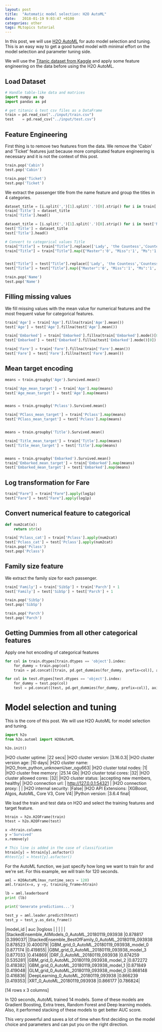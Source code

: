 ```yaml
---
layout: post
title:  "Automatic model selection: H2O AutoML"
date:   2018-01-19 9:03:47 +0100
categories: other
tags: MLtopics tutorial
---
```

In this post, we will use [H2O AutoML](http://docs.h2o.ai/h2o/latest-stable/h2o-docs/automl.html) for auto model selection and tuning. This is an easy way to get a good tuned model with minimal effort on the model selection and parameter tuning side.

We will use the [Titanic dataset from Kaggle](https://www.kaggle.com/c/titanic) and apply some feature engineering on the data before using the H2O AutoML.

## Load Dataset

```python
# Handle table-like data and matrices
import numpy as np
import pandas as pd

# get titanic & test csv files as a DataFrame
train = pd.read_csv("../input/train.csv")
test    = pd.read_csv("../input/test.csv")
```

## Feature Engineering

First thing is to remove two features from the data. We remove the 'Cabin' and 'Ticket' features just because more complicated feature engineering is necessary and it is not the context of this post.

```python
train.pop('Cabin')
test.pop('Cabin')

train.pop('Ticket')
test.pop('Ticket')
```

We extract the passenger title from the name feature and group the titles in 4 categories.

```python
dataset_title = [i.split(',')[1].split('.')[0].strip() for i in train['Name']]
train['Title'] = dataset_title
train['Title'].head()

dataset_title = [i.split(',')[1].split('.')[0].strip() for i in test['Name']]
test['Title'] = dataset_title
test['Title'].head()

# Convert to categorical values Title
train["Title"] = train["Title"].replace(['Lady', 'the Countess','Countess','Capt', 'Col','Don', 'Dr', 'Major', 'Rev', 'Sir', 'Jonkheer', 'Dona'], 'Rare')
train["Title"] = train["Title"].map({"Master":'0', "Miss":'1', "Ms":'1', "Mme":'1', "Mlle":'1', "Mrs":'1', "Mr":'2', "Rare":'3'})


test["Title"] = test["Title"].replace(['Lady', 'the Countess','Countess','Capt', 'Col','Don', 'Dr', 'Major', 'Rev', 'Sir', 'Jonkheer', 'Dona'], 'Rare')
test["Title"] = test["Title"].map({"Master":'0', "Miss":'1', "Ms":'1', "Mme":'1', "Mlle":'1', "Mrs":'1', "Mr":'2', "Rare":'3'})

train.pop('Name')
test.pop('Name')
```

## Filling missing values
We fill missing values with the mean value for numerical features and the most frequent value for categorical features.

```python
train['Age'] = train['Age'].fillna(train['Age'].mean())
test['Age'] = test['Age'].fillna(test['Age'].mean())

train['Embarked'] = train['Embarked'].fillna(train['Embarked'].mode()[0])
test['Embarked'] = test['Embarked'].fillna(test['Embarked'].mode()[0])

train['Fare'] = train['Fare'].fillna(train['Fare'].mean())
test['Fare'] = test['Fare'].fillna(test['Fare'].mean())
```

## Mean target encoding
```python
means = train.groupby('Age').Survived.mean()

train['Age_mean_target'] = train['Age'].map(means)
test['Age_mean_target'] = test['Age'].map(means)


means = train.groupby('Pclass').Survived.mean()

train['PClass_mean_target'] = train['Pclass'].map(means)
test['PClass_mean_target'] = test['Pclass'].map(means)


means = train.groupby('Title').Survived.mean()

train['Title_mean_target'] = train['Title'].map(means)
test['Title_mean_target'] = test['Title'].map(means)


means = train.groupby('Embarked').Survived.mean()
train['Embarked_mean_target'] = train['Embarked'].map(means)
test['Embarked_mean_target'] = test['Embarked'].map(means)
```

## Log transformation for Fare
```python
train["Fare"] = train["Fare"].apply(log1p)
test["Fare"] = test["Fare"].apply(log1p)
```

## Convert numerical feature to categorical
```python
def num2cat(x):
    return str(x)

train['Pclass_cat'] = train['Pclass'].apply(num2cat)
test['Pclass_cat'] = test['Pclass'].apply(num2cat)
train.pop('Pclass')
test.pop('Pclass')
```
## Family size feature
We extract the family size for each passenger.

```python
train['Family'] = train['SibSp'] + train['Parch'] + 1
test['Family'] = test['SibSp'] + test['Parch'] + 1

train.pop('SibSp')
test.pop('SibSp')

train.pop('Parch')
test.pop('Parch')
```

## Getting Dummies from all other categorical features
Apply one hot encoding of categorical features
```python
for col in train.dtypes[train.dtypes == 'object'].index:
    for_dummy = train.pop(col)
    train = pd.concat([train, pd.get_dummies(for_dummy, prefix=col)], axis=1)

for col in test.dtypes[test.dtypes == 'object'].index:
    for_dummy = test.pop(col)
    test = pd.concat([test, pd.get_dummies(for_dummy, prefix=col)], axis=1)    
```

# Model selection and tuning
This is the core of this post. We will use H2O AutoML for model selection and tuning.

```python
import h2o
from h2o.automl import H2OAutoML

h2o.init()
```

|H2O cluster uptime:         |22 secs|
|H2O cluster version:        |3.16.0.3|
|H2O cluster version age:    |10 days|
|H2O cluster name:           |H2O_from_python_unknownUser_ogu663|
|H2O cluster total nodes:    |1|
|H2O cluster free memory:    |25.14 Gb|
|H2O cluster total cores:    |32|
|H2O cluster allowed cores:  |32|
|H2O cluster status:         |accepting new members, healthy|
|H2O connection url:         | http://127.0.0.1:54321 |
|H2O connection proxy:       | |
|H2O internal security:      |False|
|H2O API Extensions:         |XGBoost, Algos, AutoML, Core V3, Core V4|
|Python version:             |3.6.4 final|

We load the train and test data on H2O and select the training features and target feature.
```python
htrain = h2o.H2OFrame(train)
htest = h2o.H2OFrame(test)

x =htrain.columns
y ='Survived'
x.remove(y)

# This line is added in the case of classification
htrain[y] = htrain[y].asfactor()
#htest[y] = htest[y].asfactor()
```
For the AutoML function, we just specify how long we want to train for and we're set. For this example, we will train for 120 seconds.

```python
aml = H2OAutoML(max_runtime_secs = 120)
aml.train(x=x, y =y, training_frame=htrain)

lb = aml.leaderboard
print (lb)

print('Generate predictions...')

test_y = aml.leader.predict(htest)
test_y = test_y.as_data_frame()
```

|model_id                                              | auc      |logloss |
|                                                      |          |        |
|StackedEnsemble_AllModels_0_AutoML_20180119_093938    |0.878817  |0.399037|
|StackedEnsemble_BestOfFamily_0_AutoML_20180119_093938 |0.878523  |0.400079|
|GBM_grid_0_AutoML_20180119_093938_model_0             |0.877174  |0.419855|
|GBM_grid_0_AutoML_20180119_093938_model_3             |0.877033  |0.414869|
|DRF_0_AutoML_20180119_093938                          |0.874259  |0.535281|
|GBM_grid_0_AutoML_20180119_093938_model_2             |0.872272  |0.418382|
|GBM_grid_0_AutoML_20180119_093938_model_1             |0.871849  |0.419048|
|GLM_grid_0_AutoML_20180119_093938_model_0             |0.868148  |0.416836|
|DeepLearning_0_AutoML_20180119_093938                 |0.866239  |0.419353|
|XRT_0_AutoML_20180119_093938                          |0.866177  |0.786824|

[14 rows x 3 columns]

In 120 seconds, AutoML trained 14 models. Some of these models are Gradient Boosting, Extra trees, Random Forest and Deep learning models. Also, it performed stacking of these models to get better AUC score.

This very powerful and saves a lot of time when first deciding on the model choice and parameters and can put you on the right direction.
